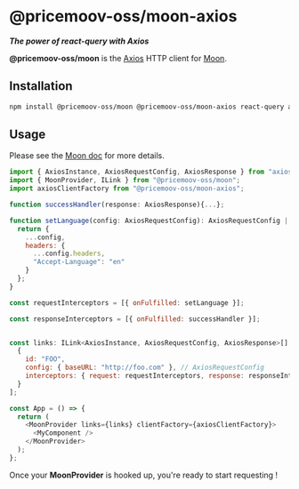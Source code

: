 # @pricemoov-oss/moon-axios

_**The power of react-query with Axios**_

**@pricemoov-oss/moon** is the [Axios](https://github.com/axios/axios) HTTP client for [Moon](https://github.com/PricemoovOSS/moon). 

## Installation

```bash
npm install @pricemoov-oss/moon @pricemoov-oss/moon-axios react-query axios --save
```

## Usage

Please see the [Moon doc](https://github.com/PricemoovOSS/moon/blob/master/README.md) for more details.

```js
import { AxiosInstance, AxiosRequestConfig, AxiosResponse } from "axios";
import { MoonProvider, ILink } from "@pricemoov-oss/moon";
import axiosClientFactory from "@pricemoov-oss/moon-axios";

function successHandler(response: AxiosResponse){...};

function setLanguage(config: AxiosRequestConfig): AxiosRequestConfig | Promise<AxiosRequestConfig> {
  return {
    ...config,
    headers: {
      ...config.headers,
      "Accept-Language": "en"
    }
  };
}

const requestInterceptors = [{ onFulfilled: setLanguage }];

const responseInterceptors = [{ onFulfilled: successHandler }];


const links: ILink<AxiosInstance, AxiosRequestConfig, AxiosResponse>[] = [
  {
    id: "FOO",
    config: { baseURL: "http://foo.com" }, // AxiosRequestConfig
    interceptors: { request: requestInterceptors, response: responseInterceptors }
  }
];

const App = () => {
  return (
    <MoonProvider links={links} clientFactory={axiosClientFactory}>
      <MyComponent />
    </MoonProvider>
  );
};

```

Once your **MoonProvider** is hooked up, you're ready to start requesting !
